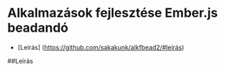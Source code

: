 # Alkalmazások fejlesztése Ember.js beadandó

- [Leírás] (https://github.com/sakakunk/alkfbead2/#leírás)

##Leírás
